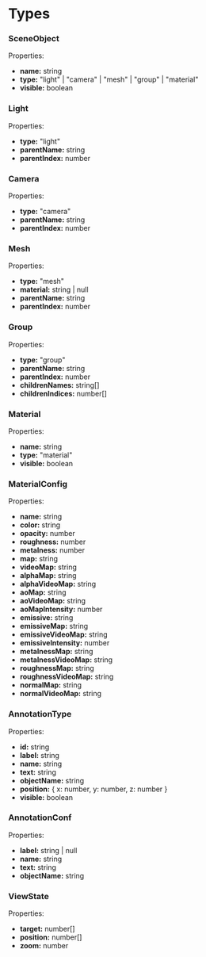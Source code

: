 # Types

### SceneObject
Properties:
- **name:** string
- **type:** "light" | "camera" | "mesh" | "group" | "material"
- **visible:** boolean

### Light
Properties:
- **type:** "light"
- **parentName:** string
- **parentIndex:** number

### Camera
Properties:
- **type:** "camera"
- **parentName:** string
- **parentIndex:** number

### Mesh
Properties:
- **type:** "mesh"
- **material:** string | null
- **parentName:** string
- **parentIndex:** number

### Group
Properties:
- **type:** "group"
- **parentName:** string
- **parentIndex:** number
- **childrenNames:** string[]
- **childrenIndices:** number[]

### Material
Properties:
- **name:** string
- **type:** "material"
- **visible:** boolean

### MaterialConfig
Properties:
- **name:** string
- **color:** string
- **opacity:** number
- **roughness:** number
- **metalness:** number
- **map:** string
- **videoMap:** string
- **alphaMap:** string
- **alphaVideoMap:** string
- **aoMap:** string
- **aoVideoMap:** string
- **aoMapIntensity:** number
- **emissive:** string
- **emissiveMap:** string
- **emissiveVideoMap:** string
- **emissiveIntensity:** number
- **metalnessMap:** string
- **metalnessVideoMap:** string
- **roughnessMap:** string
- **roughnessVideoMap:** string
- **normalMap:** string
- **normalVideoMap:** string

### AnnotationType
Properties:
- **id:** string
- **label:** string
- **name:** string
- **text:** string
- **objectName:** string
- **position:** { x: number, y: number, z: number }
- **visible:** boolean

### AnnotationConf
Properties:
- **label:** string | null
- **name:** string
- **text:** string
- **objectName:** string

### ViewState
Properties:
- **target:** number[]
- **position:** number[]
- **zoom:** number
